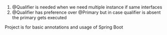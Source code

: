 
1) @Qualifier is needed when we need multiple instance if same interfaces
2) @Qualifier has preference over @Primary but in case qualifier is absent the primary gets executed


Project is for basic annotations and usage of Spring Boot